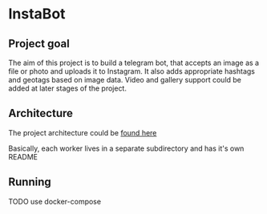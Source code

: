 # InstaBot
## Project goal
The aim of this project is to build a telegram bot, that accepts an image as a file or photo and uploads it to
Instagram. It also adds appropriate hashtags and geotags based on image data. Video and gallery support could be added
at later stages of the project.

## Architecture
The project architecture could be [found here](https://bitbucket.org/kpcg/instabot/wiki/Home)

Basically, each worker lives in a separate subdirectory and has it's own README

## Running
TODO use docker-compose
